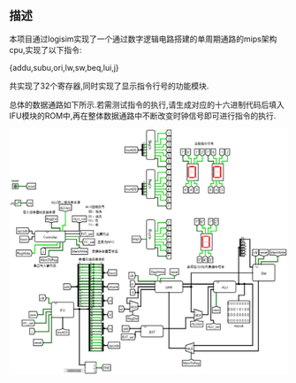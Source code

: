 ## 描述

本项目通过logisim实现了一个通过数字逻辑电路搭建的单周期通路的mips架构cpu,实现了以下指令:

{addu,subu,ori,lw,sw,beq,lui,j}

共实现了32个寄存器,同时实现了显示指令行号的功能模块.

总体的数据通路如下所示.若需测试指令的执行,请生成对应的十六进制代码后填入IFU模块的ROM中,再在整体数据通路中不断改变时钟信号即可进行指令的执行.

![fact](mdpng/cpu.png)